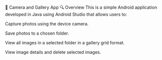 📸 Camera and Gallery App
🔍 Overview
This is a simple Android application developed in Java using Android Studio that allows users to:

Capture photos using the device camera.

Save photos to a chosen folder.

View all images in a selected folder in a gallery grid format.

View image details and delete selected images.


